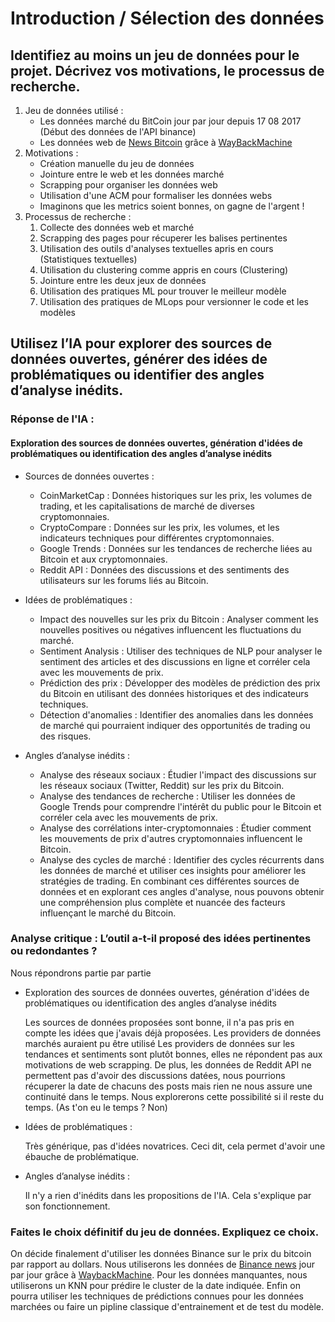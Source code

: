 # Introduction / Sélection des données 
## Identifiez au moins un jeu de données pour le projet. Décrivez vos motivations, le processus de recherche.
1. Jeu de données utilisé :
   - Les données marché du BitCoin jour par jour depuis 17 08 2017 (Début des données de l'API binance)
   - Les données web de [News Bitcoin](https://news.bitcoin.com) grâce à [WayBackMachine](https://archive.org/help/wayback_api.php)
2. Motivations :
    - Création manuelle du jeu de données
    - Jointure entre le web et les données marché
    - Scrapping pour organiser les données web
    - Utilisation d'une ACM pour formaliser les données webs
    - Imaginons que les metrics soient bonnes, on gagne de l'argent !
3. Processus de recherche :
    1. Collecte des données web et marché
    2. Scrapping des pages pour récuperer les balises pertinentes
    3. Utilisation des outils d'analyses textuelles apris en cours (Statistiques textuelles)
    4. Utilisation du clustering comme appris en cours (Clustering)
    5. Jointure entre les deux jeux de données
    6. Utilisation des pratiques ML pour trouver le meilleur modèle
    7. Utilisation des pratiques de MLops pour versionner le code et les modèles

## Utilisez l’IA pour explorer des sources de données ouvertes, générer des idées de problématiques ou identifier des angles d’analyse inédits.

### Réponse de l'IA :

#### Exploration des sources de données ouvertes, génération d'idées de problématiques ou identification des angles d’analyse inédits

- Sources de données ouvertes :
    - CoinMarketCap : Données historiques sur les prix, les volumes de trading, et les capitalisations de marché de diverses cryptomonnaies.
    - CryptoCompare : Données sur les prix, les volumes, et les indicateurs techniques pour différentes cryptomonnaies.
    - Google Trends : Données sur les tendances de recherche liées au Bitcoin et aux cryptomonnaies.
    - Reddit API : Données des discussions et des sentiments des utilisateurs sur les forums liés au Bitcoin.

- Idées de problématiques :
    - Impact des nouvelles sur les prix du Bitcoin : Analyser comment les nouvelles positives ou négatives influencent les fluctuations du marché.
    - Sentiment Analysis : Utiliser des techniques de NLP pour analyser le sentiment des articles et des discussions en ligne et corréler cela avec les mouvements de prix.
    - Prédiction des prix : Développer des modèles de prédiction des prix du Bitcoin en utilisant des données historiques et des indicateurs techniques.
    - Détection d'anomalies : Identifier des anomalies dans les données de marché qui pourraient indiquer des opportunités de trading ou des risques.

- Angles d’analyse inédits :
    - Analyse des réseaux sociaux : Étudier l'impact des discussions sur les réseaux sociaux (Twitter, Reddit) sur les prix du Bitcoin.
    - Analyse des tendances de recherche : Utiliser les données de Google Trends pour comprendre l'intérêt du public pour le Bitcoin et corréler cela avec les mouvements de prix.
    - Analyse des corrélations inter-cryptomonnaies : Étudier comment les mouvements de prix d'autres cryptomonnaies influencent le Bitcoin.
    - Analyse des cycles de marché : Identifier des cycles récurrents dans les données de marché et utiliser ces insights pour améliorer les stratégies de trading.
En combinant ces différentes sources de données et en explorant ces angles d'analyse, nous pouvons obtenir une compréhension plus complète et nuancée des facteurs influençant le marché du Bitcoin.

### Analyse critique : L’outil a-t-il proposé des idées pertinentes ou redondantes ?

Nous répondrons partie par partie

- Exploration des sources de données ouvertes, génération d'idées de problématiques ou identification des angles d’analyse inédits

    Les sources de données proposées sont bonne, il n'a pas pris en compte les idées que j'avais déjà proposées.
    Les providers de données marchés auraient pu être utilisé
    Les providers de données sur les tendances et sentiments sont plutôt bonnes, elles ne répondent pas aux motivations de web scrapping. De plus, les données de Reddit API ne permettent pas d'avoir des discussions datées, nous pourrions récuperer la date de chacuns des posts mais rien ne nous assure une continuité dans le temps. Nous explorerons cette possibilité si il reste du temps. (As t'on eu le temps ? Non)

- Idées de problématiques :

    Très générique, pas d'idées novatrices. Ceci dit, cela permet d'avoir une ébauche de problématique.

- Angles d’analyse inédits :

    Il n'y a rien d'inédits dans les propositions de l'IA. Cela s'explique par son fonctionnement.

### Faites le choix définitif du jeu de données. Expliquez ce choix.

On décide finalement d'utiliser les données Binance sur le prix du bitcoin par rapport au dollars. Nous utiliserons les données de [Binance news](https://news.binance.com) jour par jour grâce à [WaybackMachine](https://web.archive.org/). Pour les données manquantes, nous utiliserons un KNN pour prédire le cluster de la date indiquée. Enfin on pourra utiliser les techniques de prédictions connues pour les données marchées ou faire un pipline classique d'entrainement et de test du modèle.
